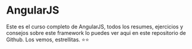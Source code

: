 # AngularJS
Este es el curso completo de AngularJS, todos los resumes, ejercicios y consejos sobre este framework lo puedes ver aqui en este repositorio de Github. Los vemos, estrellitas. ⭐⭐
